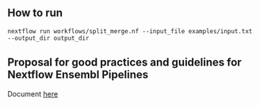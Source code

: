 ## How to run

```
nextflow run workflows/split_merge.nf --input_file examples/input.txt --output_dir output_dir
```

## Proposal for good practices and guidelines for Nextflow Ensembl Pipelines
Document [here](https://www.ebi.ac.uk/seqdb/confluence/x/KSrvD)
